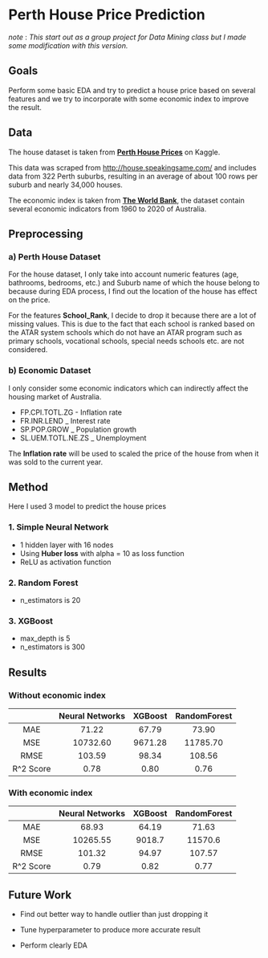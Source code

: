 # Perth House Price Prediction

*note* : *This start out as a group project for Data Mining class but I made some modification with this version.*

## Goals

Perform some basic EDA and try to predict a house price based on several features and we try to incorporate with some economic index to improve the result.

## Data

The house dataset is taken from __[Perth House Prices](https://www.kaggle.com/datasets/syuzai/perth-house-prices)__ on Kaggle.

This data was scraped from http://house.speakingsame.com/ and includes data from 322 Perth suburbs, resulting in an average of about 100 rows per suburb and nearly 34,000 houses.

The economic index is taken from __[The World Bank](https://data.worldbank.org/country/AU)__, the dataset contain several economic indicators from 1960 to 2020 of Australia.

## Preprocessing

### a) Perth House Dataset
For the house dataset, I only take into account numeric features (age, bathrooms, bedrooms, etc.) and Suburb name of which the house belong to because during EDA process, I find out the location of the house has effect on the price.

For the features **School_Rank**, I decide to drop it because there are a lot of missing values. This is due to the fact that each school is ranked based on the ATAR system schools which do not have an ATAR program such as primary schools, vocational schools, special needs schools etc. are not considered.

### b) Economic Dataset
I only consider some economic indicators which can indirectly affect the housing market of Australia.

* FP.CPI.TOTL.ZG - Inflation rate
* FR.INR.LEND _ Interest rate
* SP.POP.GROW _ Population growth
* SL.UEM.TOTL.NE.ZS _ Unemployment

The **Inflation rate** will be used to scaled the price of the house from when it was sold to the current year.

## Method
Here I used 3 model to predict the house prices

### 1. Simple Neural Network

* 1 hidden layer with 16 nodes
* Using **Huber loss** with alpha = 10 as loss function
* ReLU as activation function

### 2. Random Forest

* n_estimators is 20

### 3. XGBoost

* max_depth is 5
* n_estimators is 300

## Results

### Without economic index

|  | Neural Networks   | XGBoost | RandomForest |
| :---:   | :---: | :---: | :---: |
| MAE | 71.22   | 67.79   | 73.90 |
| MSE | 10732.60   | 9671.28   | 11785.70 |
| RMSE | 103.59   | 98.34   | 108.56 |
| R^2 Score | 0.78   | 0.80   | 0.76 |

### With economic index

|  | Neural Networks   | XGBoost | RandomForest |
| :---:   | :---: | :---: | :---: |
| MAE | 68.93   | 64.19   | 71.63 |
| MSE | 10265.55   | 9018.7   | 11570.6 |
| RMSE | 101.32   | 94.97   | 107.57 |
| R^2 Score | 0.79   | 0.82   | 0.77 |

## Future Work

* Find out better way to handle outlier than just dropping it

* Tune hyperparameter to produce more accurate result

* Perform clearly EDA


